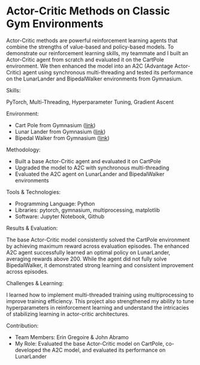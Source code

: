 # Actor-Critic Methods on Classic Gym Environments

Actor-Critic methods are powerful reinforcement learning agents that combine the strengths of value-based and policy-based models. To demonstrate our reinforcement learning skills, my teammate and I built an Actor-Critic agent from scratch and evaluated it on the CartPole environment. We then enhanced the model into an A2C (Advantage Actor-Critic) agent using synchronous multi-threading and tested its performance on the LunarLander and BipedalWalker environments from Gymnasium.

Skills:

PyTorch, Multi-Threading, Hyperparameter Tuning, Gradient Ascent

Environment:
- Cart Pole from Gymnasium ([link](https://gymnasium.farama.org/environments/classic_control/cart_pole/))
- Lunar Lander from Gymnasium ([link](https://gymnasium.farama.org/))
- Bipedal Walker from Gymnasium ([link](https://gymnasium.farama.org/environments/box2d/bipedal_walker/))

Methodology:
- Built a base Actor-Critic agent and evaluated it on CartPole
- Upgraded the model to A2C with synchronous multi-threading
- Evaluated the A2C agent on LunarLander and BipedalWalker environments

Tools & Technologies:
- Programming Language: Python
- Libraries: pytorch, gymnasium, multiprocessing, matplotlib
- Software: Jupyter Notebook, Github

Results & Evaluation:

The base Actor-Critic model consistently solved the CartPole environment by achieving maximum reward across evaluation episodes. The enhanced A2C agent successfully learned an optimal policy on LunarLander, averaging rewards above 200. While the agent did not fully solve BipedalWalker, it demonstrated strong learning and consistent improvement across episodes.

Challenges & Learning:

I learned how to implement multi-threaded training using multiprocessing to improve training efficiency. This project also strengthened my ability to tune hyperparameters in reinforcement learning and understand the intricacies of stabilizing learning in actor-critic architectures.

Contribution:
- Team Members: Erin Gregoire & John Abramo
- My Role: Evaluated the base Actor-Critic model on CartPole, co-developed the A2C model, and evaluated its performance on LunarLander
